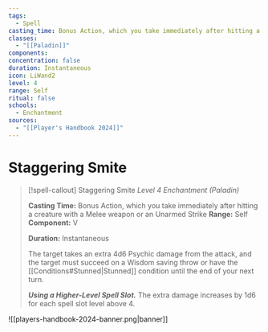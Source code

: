 ```yaml
---
tags:
  - Spell
casting_time: Bonus Action, which you take immediately after hitting a creature with a Melee weapon or an Unarmed Strike
classes:
  - "[[Paladin]]"
components: 
concentration: false
duration: Instantaneous
icon: LiWand2
level: 4
range: Self
ritual: false
schools:
  - Enchantment
sources:
  - "[[Player's Handbook 2024]]"
---
```


# Staggering Smite

>[!spell-callout] Staggering Smite
>_Level 4 Enchantment (Paladin)_
>
>**Casting Time:** Bonus Action, which you take immediately after hitting a creature with a Melee weapon or an Unarmed Strike
>**Range:** Self
>**Component:** V
>
>**Duration:** Instantaneous
>
>The target takes an extra 4d6 Psychic damage from the attack, and the target must succeed on a Wisdom saving throw or have the [[Conditions#Stunned\|Stunned]] condition until the end of your next turn.
>
>**_Using a Higher-Level Spell Slot._** The extra damage increases by 1d6 for each spell slot level above 4.


![[players-handbook-2024-banner.png|banner]]

